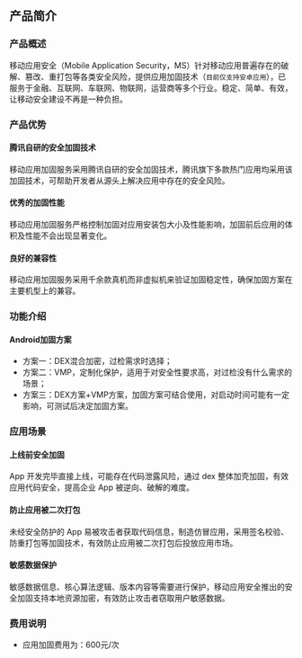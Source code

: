 ## 产品简介

### 产品概述

移动应用安全（Mobile Application Security，MS）针对移动应用普遍存在的破解、篡改、重打包等各类安全风险，提供应用加固技术（`目前仅支持安卓应用`），已服务于金融、互联网、车联网、物联网，运营商等多个行业。稳定、简单、有效，让移动安全建设不再是一种负担。

### 产品优势

#### 腾讯自研的安全加固技术
移动应用加固服务采用腾讯自研的安全加固技术，腾讯旗下多款热门应用均采用该加固技术，可帮助开发者从源头上解决应用中存在的安全风险。
#### 优秀的加固性能
移动应用加固服务严格控制加固对应用安装包大小及性能影响，加固前后应用的体积及性能不会出现显著变化。
#### 良好的兼容性
移动应用加固服务采用千余款真机而非虚拟机来验证加固稳定性，确保加固方案在主要机型上的兼容。

### 功能介绍

#### Android加固方案
- 方案一：DEX混合加密，过检需求时选择；
- 方案二：VMP，定制化保护，适用于对安全性要求高，对过检没有什么需求的场景；
- 方案三：DEX方案+VMP方案，加固方案可结合使用，对启动时间可能有一定影响，可测试后决定加固方案。

### 应用场景

#### 上线前安全加固
App 开发完毕直接上线，可能存在代码泄露风险，通过 dex 整体加壳加固，有效应用代码安全，提高企业 App 被逆向、破解的难度。
#### 防止应用被二次打包
未经安全防护的 App 易被攻击者获取代码信息，制造仿冒应用，采用签名校验、防重打包等加固技术，有效防止应用被二次打包后投放应用市场。
#### 敏感数据保护
敏感数据信息、核心算法逻辑、版本内容等需要进行保护，移动应用安全推出的安全加固支持本地资源加密，有效防止攻击者窃取用户敏感数据。


### 费用说明
- 应用加固费用为：600元/次

